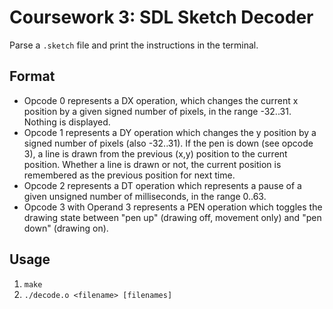 # Coursework 3: SDL Sketch Decoder

Parse a `.sketch` file and print the instructions in the terminal.

## Format

* Opcode 0 represents a DX operation, which changes the current x position by a given signed number of pixels, in the range -32..31. Nothing is displayed.
* Opcode 1 represents a DY operation which changes the y position by a signed number of pixels (also -32..31). If the pen is down (see opcode 3), a line is drawn from the previous (x,y) position to the current position. Whether a line is drawn or not, the current position is remembered as the previous position for next time.
* Opcode 2 represents a DT operation which represents a pause of a given unsigned number of milliseconds, in the range 0..63.
* Opcode 3 with Operand 3 represents a PEN operation which toggles the drawing state between "pen up" (drawing off, movement only) and "pen down" (drawing on).

## Usage

1. `make`
2. `./decode.o <filename> [filenames]`
